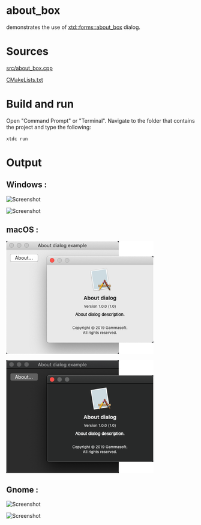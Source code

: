 # about_box

demonstrates the use of [xtd::forms::about_box](../../../../src/xtd_forms/include/xtd/forms/about_box.hpp) dialog.

# Sources

[src/about_box.cpp](src/about_box.cpp)

[CMakeLists.txt](CMakeLists.txt)

# Build and run

Open "Command Prompt" or "Terminal". Navigate to the folder that contains the project and type the following:

```shell
xtdc run
```

# Output

## Windows :

![Screenshot](../../../../docs/pictures/examples/about_box_w.png)

![Screenshot](../../../../docs/pictures/examples/about_box_wd.png)

## macOS :

![Screenshot](../../../../docs/pictures/examples/about_box_m.png)

![Screenshot](../../../../docs/pictures/examples/about_box_md.png)

## Gnome :

![Screenshot](../../../../docs/pictures/examples/about_box_g.png)

![Screenshot](../../../../docs/pictures/examples/about_box_gd.png)
